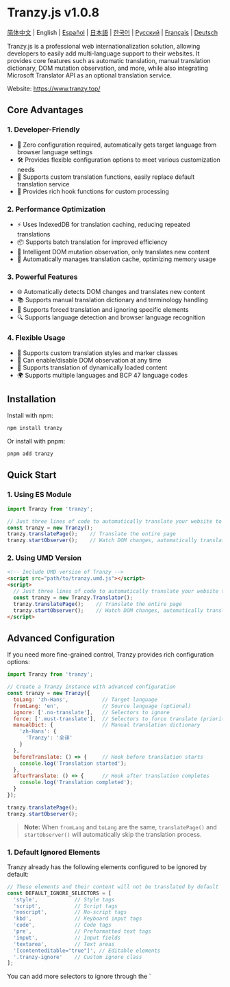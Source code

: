 # Tranzy.js v1.0.8

[简体中文](https://github.com/FtsCloud/Tranzy/blob/main/README.md) | English | [Español](https://github.com/FtsCloud/Tranzy/blob/main/README_ES.md) | [日本語](https://github.com/FtsCloud/Tranzy/blob/main/README_JA.md) | [한국어](https://github.com/FtsCloud/Tranzy/blob/main/README_KO.md) | [Русский](https://github.com/FtsCloud/Tranzy/blob/main/README_RU.md) | [Français](https://github.com/FtsCloud/Tranzy/blob/main/README_FR.md) | [Deutsch](https://github.com/FtsCloud/Tranzy/blob/main/README_DE.md)

Tranzy.js is a professional web internationalization solution, allowing developers to easily add multi-language support to their websites. It provides core features such as automatic translation, manual translation dictionary, DOM mutation observation, and more, while also integrating Microsoft Translator API as an optional translation service.

Website: https://www.tranzy.top/

## Core Advantages

### 1. Developer-Friendly
- 🚀 Zero configuration required, automatically gets target language from browser language settings
- 🛠️ Provides flexible configuration options to meet various customization needs
- 🔌 Supports custom translation functions, easily replace default translation service
- 📝 Provides rich hook functions for custom processing

### 2. Performance Optimization
- ⚡ Uses IndexedDB for translation caching, reducing repeated translations
- 📦 Supports batch translation for improved efficiency
- 🔄 Intelligent DOM mutation observation, only translates new content
- 💾 Automatically manages translation cache, optimizing memory usage

### 3. Powerful Features
- 🌐 Automatically detects DOM changes and translates new content
- 📚 Supports manual translation dictionary and terminology handling
- 🎯 Supports forced translation and ignoring specific elements
- 🔍 Supports language detection and browser language recognition

### 4. Flexible Usage
- 🎨 Supports custom translation styles and marker classes
- 🔄 Can enable/disable DOM observation at any time
- 📱 Supports translation of dynamically loaded content
- 🌍 Supports multiple languages and BCP 47 language codes

## Installation

Install with npm:

```bash
npm install tranzy
```

Or install with pnpm:

```bash
pnpm add tranzy
```

## Quick Start

### 1. Using ES Module

```javascript
import Tranzy from 'tranzy';

// Just three lines of code to automatically translate your website to the browser's current language
const tranzy = new Tranzy();
tranzy.translatePage();    // Translate the entire page
tranzy.startObserver();    // Watch DOM changes, automatically translate new content
```

### 2. Using UMD Version

```html
<!-- Include UMD version of Tranzy -->
<script src="path/to/tranzy.umd.js"></script>
<script>
  // Just three lines of code to automatically translate your website to the browser's current language
  const tranzy = new Tranzy.Translator();
  tranzy.translatePage();    // Translate the entire page
  tranzy.startObserver();    // Watch DOM changes, automatically translate new content
</script>
```

## Advanced Configuration

If you need more fine-grained control, Tranzy provides rich configuration options:

```javascript
import Tranzy from 'tranzy';

// Create a Tranzy instance with advanced configuration
const tranzy = new Tranzy({
  toLang: 'zh-Hans',           // Target language
  fromLang: 'en',              // Source language (optional)
  ignore: ['.no-translate'],   // Selectors to ignore
  force: ['.must-translate'],  // Selectors to force translate (priority over ignore)
  manualDict: {                // Manual translation dictionary
    'zh-Hans': {
      'Tranzy': '全译'
    }
  },
  beforeTranslate: () => {     // Hook before translation starts
    console.log('Translation started');
  },
  afterTranslate: () => {      // Hook after translation completes
    console.log('Translation completed');
  }
});

tranzy.translatePage();
tranzy.startObserver();
```

> **Note:** When `fromLang` and `toLang` are the same, `translatePage()` and `startObserver()` will automatically skip the translation process.

### 1. Default Ignored Elements

Tranzy already has the following elements configured to be ignored by default:

```javascript
// These elements and their content will not be translated by default
const DEFAULT_IGNORE_SELECTORS = [
  'style',            // Style tags
  'script',           // Script tags
  'noscript',         // No-script tags
  'kbd',              // Keyboard input tags
  'code',             // Code tags
  'pre',              // Preformatted text tags
  'input',            // Input fields
  'textarea',         // Text areas
  '[contenteditable="true"]', // Editable elements
  '.tranzy-ignore'    // Custom ignore class
];
```

You can add more selectors to ignore through the `